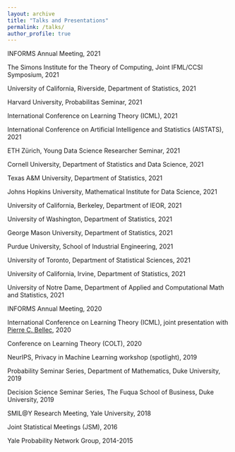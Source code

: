 ```yaml
---
layout: archive
title: "Talks and Presentations"
permalink: /talks/
author_profile: true
---
```

INFORMS Annual Meeting, 2021

The Simons Institute for the Theory of Computing, Joint IFML/CCSI Symposium, 2021

University of California, Riverside, Department of Statistics, 2021

Harvard University, Probabilitas Seminar, 2021

International Conference on Learning Theory (ICML), 2021

International Conference on Artificial Intelligence and Statistics (AISTATS), 2021

ETH Zürich, Young Data Science Researcher Seminar, 2021

Cornell University, Department of Statistics and Data Science, 2021

Texas A\&M University, Department of Statistics, 2021

Johns Hopkins University, Mathematical Institute for Data Science, 2021

University of California, Berkeley, Department of IEOR, 2021

University of Washington, Department of Statistics, 2021

George Mason University, Department of Statistics, 2021

Purdue University, School of Industrial Engineering, 2021

University of Toronto, Department of Statistical Sciences, 2021

University of California, Irvine, Department of Statistics, 2021

University of Notre Dame, Department of Applied and Computational Math and Statistics, 2021

INFORMS Annual Meeting, 2020

International Conference on Learning Theory (ICML), joint presentation with [Pierre C. Bellec](https://statistics.rutgers.edu/home/PCB71/), 2020

Conference on Learning Theory (COLT), 2020

NeurIPS, Privacy in Machine Learning workshop (spotlight), 2019

Probability Seminar Series, Department of Mathematics, Duke University, 2019

Decision Science Seminar Series, The Fuqua School of Business, Duke University, 2019

SMIL\@Y Research Meeting, Yale University, 2018

Joint Statistical Meetings (JSM), 2016

Yale Probability Network Group, 2014-2015
